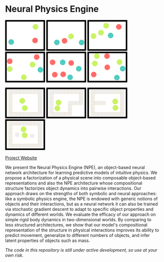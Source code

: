 # Neural Physics Engine

<kbd><img src="./demo/balls_n3_npe_pred_batch0_ex0.gif" width="120" style="border:5px solid black"></kbd>
<kbd><img src="./demo/balls_n4_npe_pred_batch0_ex0.gif" width="120" style="border:5px solid black"></kbd>
<kbd><img src="./demo/balls_n5_npe_pred_batch0_ex0.gif" width="120" style="border:5px solid black"></kbd>
<kbd><img src="./demo/balls_n6_npe_pred_batch0_ex2.gif" width="120" style="border:5px solid black"></kbd>
<kbd><img src="./demo/balls_n7_npe_pred_batch0_ex0.gif" width="120" style="border:5px solid black"></kbd>
<kbd><img src="./demo/balls_n8_npe_pred_batch0_ex0.gif" width="120" style="border:5px solid black"></kbd>

<kbd><img src="./demo/walls_n2_wO_npe_pred_batch0_ex3.gif" width="120" style="border:5px solid black"></kbd>
<kbd><img src="./demo/walls_n2_wL_npe_pred_batch0_ex2.gif" width="120" style="border:5px solid black"></kbd>
<kbd><img src="./demo/walls_n2_wU_npe_pred_batch0_ex2.gif" width="120" style="border:5px solid black"></kbd>
<kbd><img src="./demo/walls_n2_wI_npe_pred_batch0_ex2.gif" width="120" style="border:5px solid black"></kbd>

[Project Website](http://mbchang.github.io/npe)

We present the Neural Physics Engine (NPE), an object-based neural network
architecture for learning predictive models of intuitive physics. We propose a
factorization of a physical scene into composable object-based representations
and also the NPE architecture whose compositional structure factorizes object
dynamics into pairwise interactions. Our approach draws on the strengths of
both symbolic and neural approaches: like a symbolic physics engine, the NPE is
endowed with generic notions of objects and their interactions, but as a neural
network it can also be trained via stochastic gradient descent to adapt to
specific object properties and dynamics of different worlds. We evaluate the
efficacy of our approach on simple rigid body dynamics in two-dimensional
worlds. By comparing to less structured architectures, we show that our model's
compositional representation of the structure in physical interactions improves
its ability to predict movement, generalize to different numbers of objects,
and infer latent properties of objects such as mass.

_The code in this repository is still under active development, so use at your
own risk._
